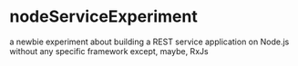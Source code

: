 # nodeServiceExperiment
a newbie experiment about building a REST service application on Node.js without any specific framework except, maybe, RxJs
